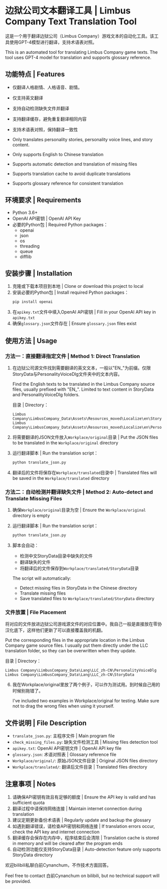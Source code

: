# 边狱公司文本翻译工具 | Limbus Company Text Translation Tool

这是一个用于翻译边狱公司（Limbus Company）游戏文本的自动化工具。该工具使用GPT-4模型进行翻译，支持术语表对照。

This is an automated tool for translating Limbus Company game texts. The tool uses GPT-4 model for translation and supports glossary reference.

## 功能特点 | Features

- 仅翻译人格剧情、人格语音、剧情。
- 仅支持英文翻译
- 支持自动检测缺失文件并翻译
- 支持翻译缓存，避免重复翻译相同内容
- 支持术语表对照，保持翻译一致性

- Only translates personality stories, personality voice lines, and story content.
- Only supports English to Chinese translation
- Supports automatic detection and translation of missing files
- Supports translation cache to avoid duplicate translations
- Supports glossary reference for consistent translation

## 环境要求 | Requirements

- Python 3.6+
- OpenAI API密钥 | OpenAI API Key
- 必要的Python包 | Required Python packages：
  - openai
  - json
  - os
  - threading
  - queue
  - difflib

## 安装步骤 | Installation

1. 克隆或下载本项目到本地 | Clone or download this project to local
2. 安装必要的Python包 | Install required Python packages：
   ```bash
   pip install openai
   ```
3. 在`apikey.txt`文件中填入OpenAI API密钥 | Fill in your OpenAI API key in `apikey.txt`
4. 确保`glossary.json`文件存在 | Ensure `glossary.json` files exist

## 使用方法 | Usage

### 方法一：直接翻译指定文件 | Method 1: Direct Translation

1. 在边狱公司源文件找到需要翻译的英文文本，一般以"EN_"为前缀。仅限StoryData与PersonalityVoiceDlg文件夹中的文本内容。

   Find the English texts to be translated in the Limbus Company source files, usually prefixed with "EN_". Limited to text content in StoryData and PersonalityVoiceDlg folders.

   目录 | Directory：
   ```
   Limbus Company\LimbusCompany_Data\Assets\Resources_moved\Localize\en\StoryData
   Limbus Company\LimbusCompany_Data\Assets\Resources_moved\Localize\en\PersonalityVoiceDlg
   ```

2. 将需要翻译的JSON文件放入`Workplace/original`目录 | Put the JSON files to be translated in the `Workplace/original` directory
3. 运行翻译脚本 | Run the translation script：
   ```bash
   python translate_json.py
   ```
4. 翻译后的文件将保存在`Workplace/translated`目录中 | Translated files will be saved in the `Workplace/translated` directory

### 方法二：自动检测并翻译缺失文件 | Method 2: Auto-detect and Translate Missing Files

1. 确保`Workplace/original`目录为空 | Ensure the `Workplace/original` directory is empty
2. 运行翻译脚本 | Run the translation script：
   ```bash
   python translate_json.py
   ```
3. 脚本会自动：
   - 检测中文StoryData目录中缺失的文件
   - 翻译缺失的文件
   - 将翻译后的文件保存到`Workplace/translated/StoryData`目录

   The script will automatically:
   - Detect missing files in StoryData in the Chinese directory
   - Translate missing files
   - Save translated files to `Workplace/translated/StoryData` directory

### 文件放置 | File Placement

将对应的文件放进边狱公司游戏源文件的对应位置中。我自己一般是直接放在零协汉化底下，这样他们更新了可以直接覆盖我的机翻。

Put the corresponding files in the appropriate location in the Limbus Company game source files. I usually put them directly under the LLC translation folder, so they can be overwritten when they update.

目录 | Directory：
```
Limbus Company\LimbusCompany_Data\Lang\LLC_zh-CN\PersonalityVoiceDlg
Limbus Company\LimbusCompany_Data\Lang\LLC_zh-CN\StoryData
```

6. 我在Workplace/original里放了两个例子，可以作为测试用。到时候自己用的时候别拖错了。

   I've included two examples in Workplace/original for testing. Make sure not to drag the wrong files when using it yourself.

## 文件说明 | File Description

- `translate_json.py`: 主程序文件 | Main program file
- `check_missing_files.py`: 缺失文件检测工具 | Missing files detection tool
- `apikey.txt`: OpenAI API密钥文件 | OpenAI API key file
- `glossary.json`: 术语对照表 | Glossary reference file
- `Workplace/original/`: 原始JSON文件目录 | Original JSON files directory
- `Workplace/translated/`: 翻译后文件目录 | Translated files directory

## 注意事项 | Notes

1. 请确保API密钥有效且有足够的额度 | Ensure the API key is valid and has sufficient quota
2. 翻译过程中请保持网络连接 | Maintain internet connection during translation
3. 建议定期更新备份术语表 | Regularly update and backup the glossary
4. 如遇到翻译错误，请检查API密钥和网络连接 | If translation errors occur, check the API key and internet connection
5. 翻译缓存会保存在内存中，程序结束后会清除 | Translation cache is stored in memory and will be cleared after the program ends
6. 自动检测功能仅支持StoryData目录 | Auto-detection feature only supports StoryData directory

欢迎bilibili私聊白前Cynanchum，不作技术方面回答。

Feel free to contact 白前Cynanchum on bilibili, but no technical support will be provided.
